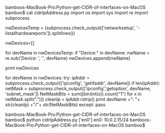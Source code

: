 bamboos-MacBook-Pro:Python-get-CIDR-of-interfaces-on-MacOS bamboo$ cat cidrIpAddress.py 
import os
import sys
import re
import subprocess

nwDevicesTemp = (subprocess.check_output(['networksetup', '-listallhardwareports']).splitlines())

nwDevices=[]

for devName in nwDevicesTemp:
    if "Device:" in devName:
        nwName = re.sub('Device: ', '', devName)
        nwDevices.append(nwName)

print nwDevices

for devName in nwDevices:
    try:
        ipAddr = subprocess.check_output(['ipconfig', 'getifaddr', devName])
        if len(ipAddr):
            netMask = subprocess.check_output(['ipconfig','getoption', devName, 'subnet_mask'])
            NetMaskBits = sum([bin(int(x)).count("1") for x in netMask.split(".")])
            cleanIp = ipAddr.rstrip()
            print devName +": "+ str(cleanIp) +"/"+ str(NetMaskBits)
    except:
        pass

    
bamboos-MacBook-Pro:Python-get-CIDR-of-interfaces-on-MacOS bamboo$ python cidrIpAddress.py 
['en0']
en0: 10.0.2.15/24
bamboos-MacBook-Pro:Python-get-CIDR-of-interfaces-on-MacOS bamboo$ 

